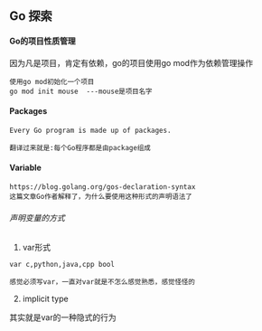 ## Go 探索

#### Go的项目性质管理
因为凡是项目，肯定有依赖，go的项目使用go mod作为依赖管理操作
```
使用go mod初始化一个项目
go mod init mouse  ---mouse是项目名字
```

#### Packages

```
Every Go program is made up of packages.

翻译过来就是:每个Go程序都是由package组成
```

#### Variable
```
https://blog.golang.org/gos-declaration-syntax
这篇文章Go作者解释了，为什么要使用这种形式的声明语法了
```

###### 声明变量的方式
1. var形式
```cgo
var c,python,java,cpp bool

感觉必须写var，一直对var就是不怎么感觉熟悉，感觉怪怪的
```
2. implicit type

其实就是var的一种隐式的行为